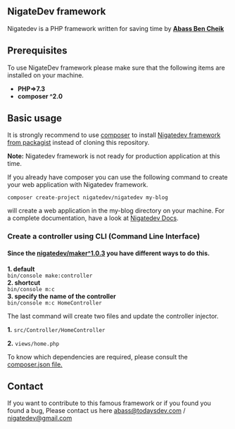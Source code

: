 ## NigateDev framework
Nigatedev is a PHP framework
written for saving time by [**Abass Ben Cheik**](https://todaysdev.com/en/about/author/) 

## Prerequisites
To use NigateDev framework please make sure that the following items are installed on your machine.
* **PHP=>7.3**
* **composer ^2.0**

## Basic usage
It is strongly recommend to use [composer](https://getcomposer.org/) to install [Nigatedev framework from packagist](https://packagist.org/packages/nigatedev/nigatedev) instead of cloning this repository.
<br /> 

**Note:** Nigatedev framework is not ready for production application at this time. 
<br />

If you already have composer you can use the following command to create your web application with Nigatedev framework.
<br />

```composer create-project nigatedev/nigatedev my-blog```
<br />

will create a web application in the my-blog directory on your machine. For a complete documentation, have a look at [Nigatedev Docs](https://todaysdev.com/en/nigatedev/docs).
<br />

### Create a controller using CLI (Command Line Interface)
#### Since the [nigatedev/maker^1.0.3](https://github.com/nigatedev/maker) you have different ways to do this.
**1. default** <br />
```bin/console make:controller```
<br />
**2. shortcut** <br />
```bin/console m:c```
<br />
**3. specify the name of the controller** <br />
```bin/console m:c HomeController```
<br />

The last command will create two files and update the controller injector.
<br />

**1.** ``src/Controller/HomeController``
<br />

**2.** ``views/home.php``
<br />

To know which dependencies are required, please consult the [composer.json file.](https://github.com/nigatedev/nigatedev/blob/master/composer.json) 

## Contact
If you want to contribute to this famous framework or if you found you found a bug, Please contact us here abass@todaysdev.com / nigatedev@gmail.com
